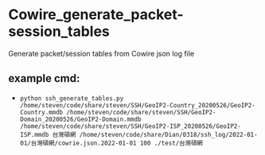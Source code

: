 # Cowire_generate_packet-session_tables
Generate packet/session tables from Cowire json log file
## example cmd:
- `python ssh_generate_tables.py /home/steven/code/share/steven/SSH/GeoIP2-Country_20200526/GeoIP2-Country.mmdb /home/steven/code/share/steven/SSH/GeoIP2-Domain_20200526/GeoIP2-Domain.mmdb /home/steven/code/share/steven/SSH/GeoIP2-ISP_20200526/GeoIP2-ISP.mmdb 台灣碩網 /home/steven/code/share/Dian/0318/ssh_log/2022-01-01/台灣碩網/cowrie.json.2022-01-01 100 ./test/台灣碩網`
